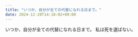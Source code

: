```yaml
---
title: "いつか、自分が全ての代替になれる日まで。"
date: 2024-12-20T14:18:02+09:00
---
```

いつか、自分が全ての代替になれる日まで。
私は死を選ばない。
